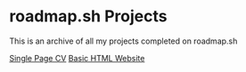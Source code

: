 # roadmap.sh Projects
This is an archive of all my projects completed on roadmap.sh

[Single Page CV](https://roadmap.sh/projects/single-page-cv)
[Basic HTML Website](https://roadmap.sh/projects/basic-html-website)
